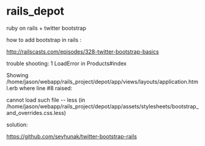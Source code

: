 rails_depot
===========

ruby on rails + twitter bootstrap

how to add bootstrap in rails :

http://railscasts.com/episodes/328-twitter-bootstrap-basics

trouble shooting:
1 
LoadError in Products#index

Showing /home/jason/webapp/rails_project/depot/app/views/layouts/application.html.erb where line #8 raised:

cannot load such file -- less
  (in /home/jason/webapp/rails_project/depot/app/assets/stylesheets/bootstrap_and_overrides.css.less)

solution: 

https://github.com/seyhunak/twitter-bootstrap-rails
